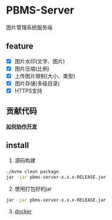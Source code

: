 # PBMS-Server

图片管理系统服务端

## feature

- [x] 图片水印(文字、图片)
- [x] 图片压缩(比例)
- [x] 上传图片限制(大小、类型)
- [x] 图片存储(多级目录)
- [x] HTTPS支持

## 贡献代码

**[如何协作开发](https://gitea.965.life/PBMS/PBMS-Server/wiki/%E5%A6%82%E4%BD%95%E5%8D%8F%E4%BD%9C%E5%BC%80%E5%8F%91)**

## install

1. 源码构建

```sh
./mvnw clean package
jar -jar pbms-server-x.x.x-RELEASE.jar
```

2. 使用打包好的jar

```sh
jar -jar pbms-server-x.x.x-RELEASE.jar
```

3. [docker](https://gitea.965.life/PBMS/PBMS-Server/wiki/docker)
